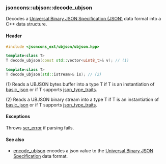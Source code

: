 ### jsoncons::ubjson::decode_ubjson

Decodes a [Universal Binary JSON Specification (JSON)](http://ubjson.org/) data format into a C++ data structure.

#### Header
```c++
#include <jsoncons_ext/ubjson/ubjson.hpp>

template<class T>
T decode_ubjson(const std::vector<uint8_t>& v); // (1)

template<class T>
T decode_ubjson(std::istream>& is); // (2)
```

(1) Reads a UBJSON bytes buffer into a type T if T is an instantiation of [basic_json](../basic_json.md) 
or if T supports [json_type_traits](../json_type_traits.md).

(2) Reads a UBJSON binary stream into a type T if T is an instantiation of [basic_json](../basic_json.md) 
or if T supports [json_type_traits](../json_type_traits.md).

#### Exceptions

Throws [ser_error](../ser_error.md) if parsing fails.

#### See also

- [encode_ubjson](encode_ubjson.md) encodes a json value to the [Universal Binary JSON Specification](http://ubjson.org/) data format.


